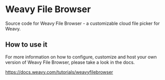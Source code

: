 # Weavy File Browser

Source code for Weavy File Browser - a customizable cloud file picker for Weavy.

## How to use it

For more information on how to configure, customize and host your own version of Weavy File Browser, please take a look in the docs.

https://docs.weavy.com/tutorials/weavyfilebrowser

